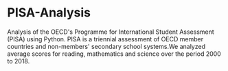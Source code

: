 # PISA-Analysis
Analysis of the OECD's Programme for International Student Assessment (PISA) using Python. PISA is a triennial assessment of OECD member countries and non-members' secondary school systems.We analyzed average scores for reading, mathematics and science over the period 2000 to 2018.

